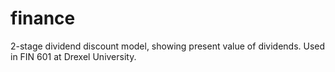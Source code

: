 # finance
2-stage dividend discount model, showing present value of dividends. Used in FIN 601 at Drexel University. 
